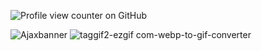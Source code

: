 ![Profile view counter on GitHub](https://komarev.com/ghpvc/?username=Theoneandonlyjaxie)

![Ajaxbanner](https://github.com/user-attachments/assets/cce91e2c-c44b-460d-b819-7895eb09c61e)
![taggif2-ezgif com-webp-to-gif-converter](https://github.com/user-attachments/assets/530d9aed-fbc8-4614-a7ec-35636e74d9c5)


